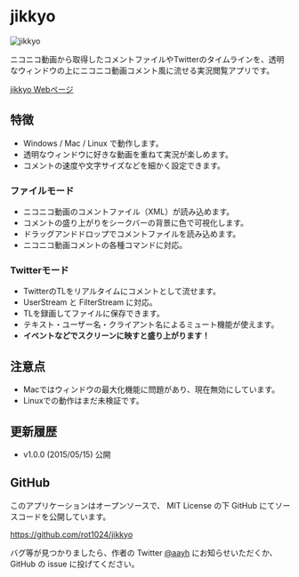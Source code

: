 # jikkyo

![jikkyo](http://rot1024.com/jikkyo/images/kinmoza_min.png)

ニコニコ動画から取得したコメントファイルやTwitterのタイムラインを、透明なウィンドウの上にニコニコ動画コメント風に流せる実況閲覧アプリです。

[jikkyo Webページ](https://rot1024.github.io/jikkyo/)

## 特徴

* Windows / Mac / Linux で動作します。
* 透明なウィンドウに好きな動画を重ねて実況が楽しめます。
* コメントの速度や文字サイズなどを細かく設定できます。

### ファイルモード

* ニコニコ動画のコメントファイル（XML）が読み込めます。
* コメントの盛り上がりをシークバーの背景に色で可視化します。
* ドラッグアンドドロップでコメントファイルを読み込めます。
* ニコニコ動画コメントの各種コマンドに対応。

### Twitterモード

* TwitterのTLをリアルタイムにコメントとして流せます。
* UserStream と FilterStream に対応。
* TLを録画してファイルに保存できます。
* テキスト・ユーザー名・クライアント名によるミュート機能が使えます。
* **イベントなどでスクリーンに映すと盛り上がります！**

## 注意点

* Macではウィンドウの最大化機能に問題があり、現在無効にしています。
* Linuxでの動作はまだ未検証です。

## 更新履歴
* v1.0.0 (2015/05/15) 公開

## GitHub

このアプリケーションはオープンソースで、 MIT License の下 GitHub にてソースコードを公開しています。

https://github.com/rot1024/jikkyo

バグ等が見つかりましたら、作者の Twitter [@aayh](htt@://twitter.com/aayh) にお知らせいただくか、 GitHub の issue に投げてください。
